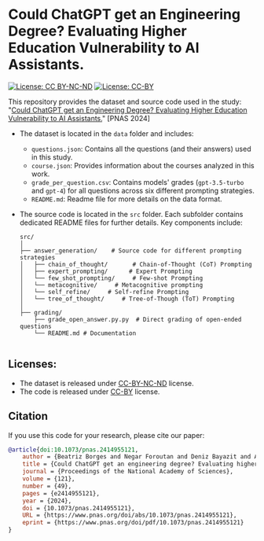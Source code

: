 
# Could ChatGPT get an Engineering Degree? Evaluating Higher Education Vulnerability to AI Assistants.

[![License: CC BY-NC-ND](https://img.shields.io/badge/License-CC%20BY--NC--ND-blue.svg)](https://creativecommons.org/licenses/by-nc-nd/4.0/)
[![License: CC-BY](https://img.shields.io/badge/License-CC--BY-blue.svg)](https://creativecommons.org/licenses/by/4.0/)

This repository provides the dataset and source code used in the study: "[Could ChatGPT get an Engineering Degree? Evaluating Higher Education Vulnerability to AI Assistants.](https://www.pnas.org/doi/10.1073/pnas.24149551212)" [PNAS 2024]
- The dataset is located in the `data` folder and includes:
    - `questions.json`: Contains all the questions (and their answers) used in this study.
    - `course.json`: Provides information about the courses analyzed in this work.
    - `grade_per_question.csv`: Contains models' grades (`gpt-3.5-turbo` and `gpt-4`) for all questions across six different prompting strategies.
    - `README.md`: Readme file for more details on the data format.
- The source code is located in the `src` folder. Each subfolder contains dedicated README files for further details. Key components include:

    ```plaintext
    src/
    │
    ├── answer_generation/    # Source code for different prompting strategies
    │   ├── chain_of_thought/       # Chain-of-Thought (CoT) Prompting
    │   ├── expert_prompting/      # Expert Prompting
    │   └── few_shot_prompting/     # Few-shot Prompting
    │   └── metacognitive/     # Metacognitive prompting
    │   └── self_refine/     # Self-refine Prompting
    │   └── tree_of_thought/     # Tree-of-Though (ToT) Prompting
    │
    ├── grading/
        ├── grade_open_answer.py.py  # Direct grading of open-ended questions
        └── README.md # Documentation
    
   
## Licenses:
- The dataset is released under [CC-BY-NC-ND](https://creativecommons.org/licenses/by-nc-nd/4.0/deed.en) license. 
- The code is released under [CC-BY](https://creativecommons.org/licenses/by/4.0/) license.  

## Citation
If you use this code for your research, please cite our paper:

``` bib
@article{doi:10.1073/pnas.2414955121,
    author = {Beatriz Borges and Negar Foroutan and Deniz Bayazit and Anna Sotnikova and Syrielle Montariol  and Tanya Nazaretzky  and Mohammadreza Banaei  and Alireza Sakhaeirad  and Philippe Servant  and Seyed Parsa Neshaei and Jibril Frej and Angelika Romanou  and Gail Weiss  and Sepideh Mamooler  and Zeming Chen  and Simin Fan  and Silin Gao  and Mete Ismayilzada  and Debjit Paul  and Philippe Schwaller  and Sacha Friedli  and Patrick Jermann  and Tanja Käser  and Antoine Bosselut  and EPFL Grader Consortium and EPFL Data Consortium},
    title = {Could ChatGPT get an engineering degree? Evaluating higher education vulnerability to AI assistants},
    journal = {Proceedings of the National Academy of Sciences},
    volume = {121},
    number = {49},
    pages = {e2414955121},
    year = {2024},
    doi = {10.1073/pnas.2414955121},
    URL = {https://www.pnas.org/doi/abs/10.1073/pnas.2414955121},
    eprint = {https://www.pnas.org/doi/pdf/10.1073/pnas.2414955121}
}
```